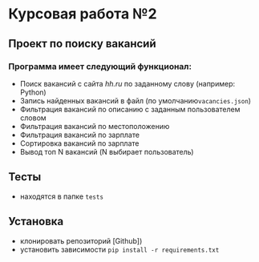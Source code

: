 # Курсовая работа №2

## Проект по поиску вакансий

### Программа имеет следующий функционал:
* Поиск вакансий с сайта *hh.ru* по заданному слову (например: Python)
* Запись найденных вакансий в файл (по умолчанию`vacancies.json`)
* Фильтрация вакансий по описанию с заданным пользователем словом
* Фильтрация вакансий по местоположению
* Фильтрация вакансий по зарплате
* Сортировка вакансий по зарплате
* Вывод топ N вакансий (N выбирает пользователь)


## Тесты
* находятся в папке `tests`

## Установка
+ клонировать репозиторий [Github])
+ установить зависимости `pip install -r requirements.txt`